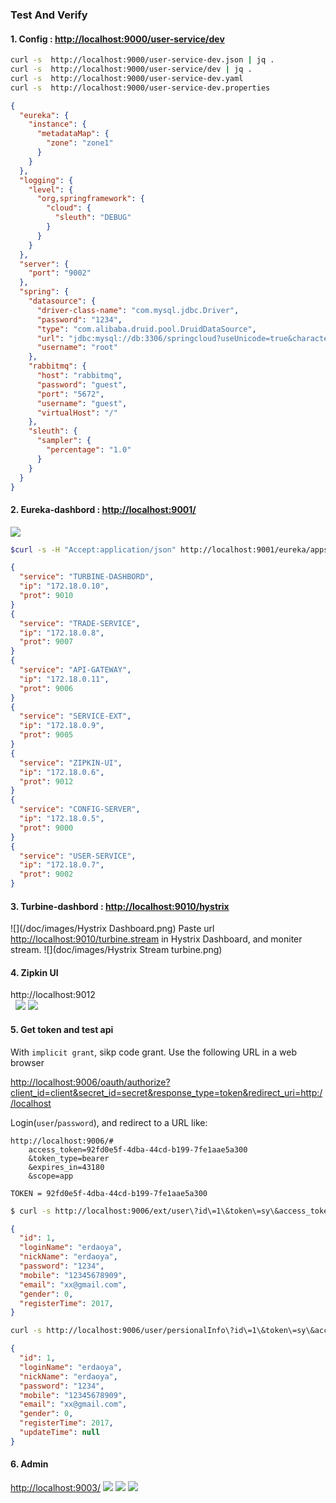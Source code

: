 ### Test And Verify
#### 1. Config : [http://localhost:9000/user-service/dev](http://localhost:9000/user-service/dev)
```bash
curl -s  http://localhost:9000/user-service-dev.json | jq .
curl -s  http://localhost:9000/user-service/dev | jq .
curl -s  http://localhost:9000/user-service-dev.yaml
curl -s  http://localhost:9000/user-service-dev.properties
```
```json
{
  "eureka": {
    "instance": {
      "metadataMap": {
        "zone": "zone1"
      }
    }
  },
  "logging": {
    "level": {
      "org,springframework": {
        "cloud": {
          "sleuth": "DEBUG"
        }
      }
    }
  },
  "server": {
    "port": "9002"
  },
  "spring": {
    "datasource": {
      "driver-class-name": "com.mysql.jdbc.Driver",
      "password": "1234",
      "type": "com.alibaba.druid.pool.DruidDataSource",
      "url": "jdbc:mysql://db:3306/springcloud?useUnicode=true&characterEncoding=UTF-8",
      "username": "root"
    },
    "rabbitmq": {
      "host": "rabbitmq",
      "password": "guest",
      "port": "5672",
      "username": "guest",
      "virtualHost": "/"
    },
    "sleuth": {
      "sampler": {
        "percentage": "1.0"
      }
    }
  }
}
```
#### 2. Eureka-dashbord : [http://localhost:9001/](http://localhost:9001/)
![](/doc/images/eureka-admin.png)

```bash
$curl -s -H "Accept:application/json" http://localhost:9001/eureka/apps | jq '.applications.application[] | {service: .name, ip: .instance[].ipAddr, prot: .instance[].port."$"}'
```

```json
{
  "service": "TURBINE-DASHBORD",
  "ip": "172.18.0.10",
  "prot": 9010
}
{
  "service": "TRADE-SERVICE",
  "ip": "172.18.0.8",
  "prot": 9007
}
{
  "service": "API-GATEWAY",
  "ip": "172.18.0.11",
  "prot": 9006
}
{
  "service": "SERVICE-EXT",
  "ip": "172.18.0.9",
  "prot": 9005
}
{
  "service": "ZIPKIN-UI",
  "ip": "172.18.0.6",
  "prot": 9012
}
{
  "service": "CONFIG-SERVER",
  "ip": "172.18.0.5",
  "prot": 9000
}
{
  "service": "USER-SERVICE",
  "ip": "172.18.0.7",
  "prot": 9002
}
```
#### 3. Turbine-dashbord : [http://localhost:9010/hystrix](http://localhost:9010/hystrix)

![](/doc/images/Hystrix Dashboard.png)
Paste url [http://localhost:9010/turbine.stream](http://localhost:9010/turbine.stream) in Hystrix Dashboard, and moniter stream.
![](doc/images/Hystrix Stream turbine.png)


#### 4. Zipkin UI

   http://localhost:9012   
   ![](/doc/images/zipkin01.png)
   ![](/doc/images/zipkin02.png)

#### 5. Get token and test api
With `implicit grant`, sikp code grant. Use the following URL in a web browser

[http://localhost:9006/oauth/authorize?client_id=client&secret_id=secret&response_type=token&redirect_uri=http://localhost](http://localhost:9006/oauth/authorize?client_id=client&secret_id=secret&response_type=token&redirect_uri=http://localhost)

Login(`user`/`password`), and redirect to a URL like:

```
http://localhost:9006/#
    access_token=92fd0e5f-4dba-44cd-b199-7fe1aae5a300
    &token_type=bearer
    &expires_in=43180
    &scope=app

```

`TOKEN = 92fd0e5f-4dba-44cd-b199-7fe1aae5a300`


```bash
$ curl -s http://localhost:9006/ext/user\?id\=1\&token\=sy\&access_token\=92fd0e5f-4dba-44cd-b199-7fe1aae5a300 |jq .
```

```json
{
  "id": 1,
  "loginName": "erdaoya",
  "nickName": "erdaoya",
  "password": "1234",
  "mobile": "12345678909",
  "email": "xx@gmail.com",
  "gender": 0,
  "registerTime": 2017,
}
```
```bash
curl -s http://localhost:9006/user/persionalInfo\?id\=1\&token\=sy\&access_token\=92fd0e5f-4dba-44cd-b199-7fe1aae5a300 |jq .
```
```json
{
  "id": 1,
  "loginName": "erdaoya",
  "nickName": "erdaoya",
  "password": "1234",
  "mobile": "12345678909",
  "email": "xx@gmail.com",
  "gender": 0,
  "registerTime": 2017,
  "updateTime": null
}
```

#### 6. Admin
   
   [http://localhost:9003/](http://localhost:9003/)
   ![](/doc/images/admin01.png)
   ![](/doc/images/admin02.png)
   ![](/doc/images/admin03.png)

